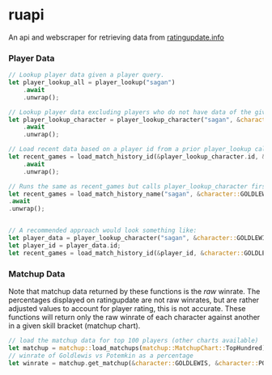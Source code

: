 # ruapi
An api and webscraper for retrieving data from [ratingupdate.info](https://ratingupdate.info)

### Player Data
```rust
// Lookup player data given a player query.
let player_lookup_all = player_lookup("sagan")
    .await
    .unwrap();

// Lookup player data excluding players who do not have data of the given character
let player_lookup_character = player_lookup_character("sagan", &character::GOLDLEWIS)
    .await
    .unwrap();

// Load recent data based on a player id from a prior player_lookup call
let recent_games = load_match_history_id(&player_lookup_character.id, &character::GOLDLEWIS)
    .await
    .unwrap();

// Runs the same as recent_games but calls player_lookup_character first for the player id
let recent_games = load_match_history_name("sagan", &character::GOLDLEWIS)
.await
.unwrap();


// A recommended approach would look something like:
let player_data = player_lookup_character("sagan", &character::GOLDLEWIS).await?;
let player_id = player_data.id;
let recent_games = load_match_history_id(&player_id, &character::GOLDLEWIS).await?;
```

### Matchup Data
Note that matchup data returned by these functions is the *raw* winrate. The percentages displayed on ratingupdate
are not raw winrates, but are rather adjusted values to account for player rating, this is not accurate. These functions
will return only the raw winrate of each character against another in a given skill bracket (matchup chart).
```rust
// load the matchup data for top 100 players (other charts available)
let matchup = matchup::load_matchups(matchup::MatchupChart::TopHundred).await.unwrap();
// winrate of Goldlewis vs Potemkin as a percentage
let winrate = matchup.get_matchup(&character::GOLDLEWIS, &character::POTEMKIN).unwrap();
```